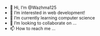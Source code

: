 - 👋 Hi, I’m @Wazhma125
- 👀 I’m interested in web development! 
- 🌱 I’m currently learning computer science 
- 💞️ I’m looking to collaborate on ...
- 📫 How to reach me ...

<!---
Wazhma125/Wazhma125 is a ✨ special ✨ repository because its `README.md` (this file) appears on your GitHub profile.
You can click the Preview link to take a look at your changes.
--->
